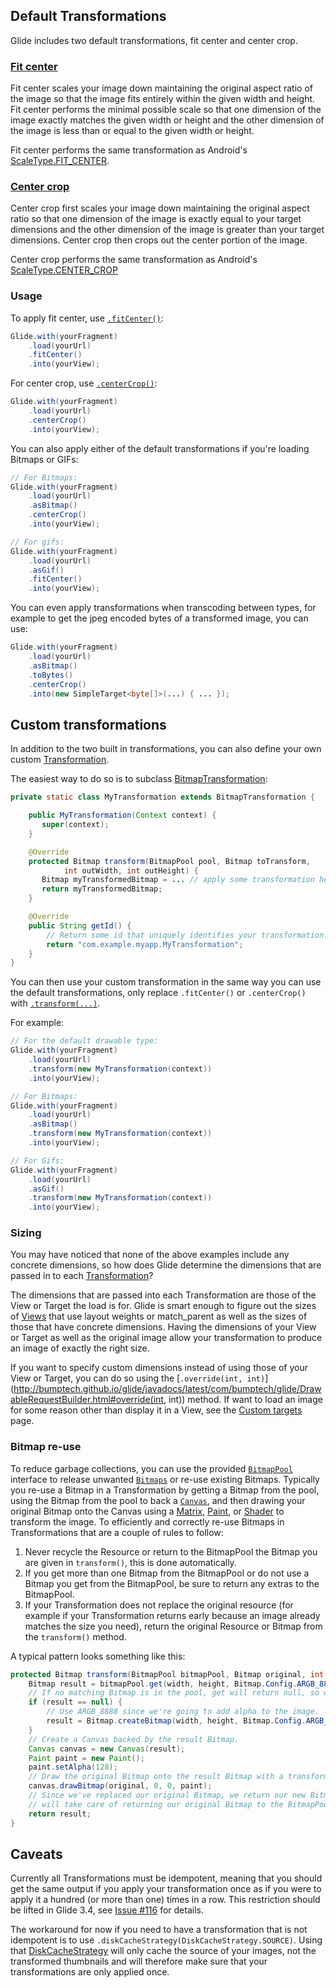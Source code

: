 ## Default Transformations
Glide includes two default transformations, fit center and center crop.

### [Fit center](http://bumptech.github.io/glide/javadocs/latest/com/bumptech/glide/load/resource/bitmap/FitCenter.html) 
Fit center scales your image down maintaining the original aspect ratio of the image so that the image fits entirely within the given width and height. Fit center performs the minimal possible scale so that one dimension of the image exactly matches the given width or height and the other dimension of the image is less than or equal to the given width or height. 

Fit center performs the same transformation as Android's [ScaleType.FIT_CENTER](http://developer.android.com/reference/android/widget/ImageView.ScaleType.html).

### [Center crop](http://bumptech.github.io/glide/javadocs/latest/com/bumptech/glide/load/resource/bitmap/CenterCrop.html)
Center crop first scales your image down maintaining the original aspect ratio so that one dimension of the image is exactly equal to your target dimensions and the other dimension of the image is greater than your target dimensions. Center crop then crops out the center portion of the image. 

Center crop performs the same transformation as Android's [ScaleType.CENTER_CROP](http://developer.android.com/reference/android/widget/ImageView.ScaleType.html)

### Usage

To apply fit center, use [``.fitCenter()``](http://bumptech.github.io/glide/javadocs/latest/com/bumptech/glide/DrawableRequestBuilder.html#fitCenter()):
```java
Glide.with(yourFragment)
    .load(yourUrl)
    .fitCenter()
    .into(yourView);
```

For center crop, use [``.centerCrop()``](http://bumptech.github.io/glide/javadocs/latest/com/bumptech/glide/DrawableRequestBuilder.html#centerCrop()):
```java
Glide.with(yourFragment)
    .load(yourUrl)
    .centerCrop()
    .into(yourView);
```

You can also apply either of the default transformations if you're loading Bitmaps or GIFs:
```java
// For Bitmaps:
Glide.with(yourFragment)
    .load(yourUrl)
    .asBitmap()
    .centerCrop()
    .into(yourView);

// For gifs:
Glide.with(yourFragment)
    .load(yourUrl)
    .asGif()
    .fitCenter()
    .into(yourView);
```

You can even apply transformations when transcoding between types, for example to get the jpeg encoded bytes of a transformed image, you can use:

```java
Glide.with(yourFragment)
    .load(yourUrl)
    .asBitmap()
    .toBytes()
    .centerCrop()
    .into(new SimpleTarget<byte[]>(...) { ... });
```

## Custom transformations

In addition to the two built in transformations, you can also define your own custom [Transformation](http://bumptech.github.io/glide/javadocs/latest/com/bumptech/glide/load/Transformation.html). 

The easiest way to do so is to subclass [BitmapTransformation](http://bumptech.github.io/glide/javadocs/latest/com/bumptech/glide/load/resource/bitmap/BitmapTransformation.html):

```java
private static class MyTransformation extends BitmapTransformation {

    public MyTransformation(Context context) {
       super(context);
    }

    @Override
    protected Bitmap transform(BitmapPool pool, Bitmap toTransform, 
            int outWidth, int outHeight) {
       Bitmap myTransformedBitmap = ... // apply some transformation here.
       return myTransformedBitmap;
    }

    @Override
    public String getId() {
        // Return some id that uniquely identifies your transformation.
        return "com.example.myapp.MyTransformation";
    }
}
```

You can then use your custom transformation in the same way you can use the default transformations, only replace ``.fitCenter()`` or ``.centerCrop()`` with [``.transform(...)``](http://bumptech.github.io/glide/javadocs/latest/com/bumptech/glide/DrawableRequestBuilder.html#transform(com.bumptech.glide.load.resource.bitmap.BitmapTransformation...)).

For example:

```java
// For the default drawable type:
Glide.with(yourFragment)
    .load(yourUrl)
    .transform(new MyTransformation(context))
    .into(yourView);

// For Bitmaps:
Glide.with(yourFragment)
    .load(yourUrl)
    .asBitmap()
    .transform(new MyTransformation(context))
    .into(yourView);

// For Gifs:
Glide.with(yourFragment)
    .load(yourUrl)
    .asGif()
    .transform(new MyTransformation(context))
    .into(yourView);
```

### Sizing
You may have noticed that none of the above examples include any concrete dimensions, so how does Glide determine the dimensions that are passed in to each [Transformation](http://bumptech.github.io/glide/javadocs/latest/com/bumptech/glide/load/Transformation.html)? 

The dimensions that are passed into each Transformation are those of the View or Target the load is for. Glide is smart enough to figure out the sizes of [Views](http://developer.android.com/reference/android/view/View.html) that use layout weights or match_parent as well as the sizes of those that have concrete dimensions. Having the dimensions of your View or Target as well as the original image allow your transformation to produce an image of exactly the right size.

If you want to specify custom dimensions instead of using those of your View or Target, you can do so using the [``.override(int, int)``](http://bumptech.github.io/glide/javadocs/latest/com/bumptech/glide/DrawableRequestBuilder.html#override(int, int)) method. If want to load an image for some reason other than display it in a View, see the [Custom targets](https://github.com/bumptech/glide/wiki/Custom-targets) page.

### Bitmap re-use
To reduce garbage collections, you can use the provided [``BitmapPool``](http://bumptech.github.io/glide/javadocs/latest/com/bumptech/glide/load/engine/bitmap_recycle/BitmapPool.html) interface to release unwanted [``Bitmaps``](http://developer.android.com/reference/android/graphics/Bitmap.html) or re-use existing Bitmaps. Typically you re-use a Bitmap in a Transformation by getting a Bitmap from the pool, using the Bitmap from the pool to back a [``Canvas``](http://developer.android.com/reference/android/graphics/Canvas.html), and then drawing your original Bitmap onto the Canvas using a [Matrix](http://developer.android.com/reference/android/graphics/Matrix.html), [Paint](http://developer.android.com/reference/android/graphics/Paint.html), or [Shader](http://www.curious-creature.org/2012/12/11/android-recipe-1-image-with-rounded-corners/) to transform the image. To efficiently and correctly re-use Bitmaps in Transformations that are a couple of rules to follow:

1. Never recycle the Resource or return to the BitmapPool the Bitmap you are given in ``transform()``, this is done automatically. 
2. If you get more than one Bitmap from the BitmapPool or do not use a Bitmap you get from the BitmapPool, be sure to return any extras to the BitmapPool.
3. If your Transformation does not replace the original resource (for example if your Transformation returns early because an image already matches the size you need), return the original Resource or Bitmap from the ``transform()`` method.
 
A typical pattern looks something like this:

```java
protected Bitmap transform(BitmapPool bitmapPool, Bitmap original, int width, int height) {
    Bitmap result = bitmapPool.get(width, height, Bitmap.Config.ARGB_8888);
    // If no matching Bitmap is in the pool, get will return null, so we should allocate.
    if (result == null) {
        // Use ARGB_8888 since we're going to add alpha to the image.
        result = Bitmap.createBitmap(width, height, Bitmap.Config.ARGB_8888);
    }
    // Create a Canvas backed by the result Bitmap.
    Canvas canvas = new Canvas(result);
    Paint paint = new Paint();
    paint.setAlpha(128);
    // Draw the original Bitmap onto the result Bitmap with a transformation.
    canvas.drawBitmap(original, 0, 0, paint);
    // Since we've replaced our original Bitmap, we return our new Bitmap here. Glide will
    // will take care of returning our original Bitmap to the BitmapPool for us. 
    return result;
}
```

## Caveats
Currently all Transformations must be idempotent, meaning that you should get the same output if you apply your transformation once as if you were to apply it a hundred (or more than one) times in a row. This restriction should be lifted in Glide 3.4, see [Issue #116](https://github.com/bumptech/glide/issues/116) for details.

The workaround for now if you need to have a transformation that is not idempotent is to use ``.diskCacheStrategy(DiskCacheStrategy.SOURCE)``. Using that [DiskCacheStrategy](http://bumptech.github.io/glide/javadocs/latest/com/bumptech/glide/load/engine/DiskCacheStrategy.html) will only cache the source of your images, not the transformed thumbnails and will therefore make sure that your transformations are only applied once.
